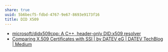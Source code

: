 ```yaml
---
share: true
uuid: 5b6becf5-fdbd-4767-9e67-8693e9173f16
title: DID X509
---
```

* [microsoft/didx509cpp: A C++, header-only DID:x509 resolver](https://github.com/microsoft/didx509cpp)
* [Comparing X.509 Certificates with SSI | by DATEV eG | DATEV TechBlog | Medium](https://medium.com/datev-techblog/comparing-x-509-certificates-with-ssi-83325653f008)